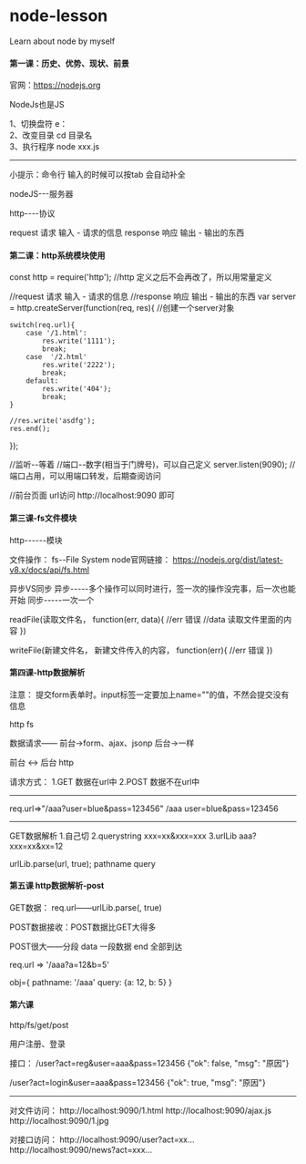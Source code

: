 # node-lesson
Learn about node by myself

#### 第一课：历史、优势、现状、前景

官网：https://nodejs.org

NodeJs也是JS

1、切换盘符       e： </br>
2、改变目录       cd  目录名 </br>
3、执行程序       node xxx.js </br>

------------------------------------------------------------------

小提示：命令行 输入的时候可以按tab 会自动补全


nodeJS---服务器

http----协议

request        请求     输入 - 请求的信息
response     响应     输出 - 输出的东西 


#### 第二课：http系统模块使用

const http = require('http'); //http 定义之后不会再改了，所以用常量定义

//request        请求     输入 - 请求的信息
//response     响应     输出 - 输出的东西 
var server = http.createServer(function(req, res){  //创建一个server对象

    switch(req.url){
        case '/1.html':
            res.write('1111');
            break;
        case  '/2.html'
            res.write('2222');
            break;
        default:
            res.write('404');
            break;
    }

    //res.write('asdfg');
    res.end();

});

//监听--等着
//端口--数字(相当于门牌号)，可以自己定义
server.listen(9090);   //端口占用，可以用端口转发，后期查阅访问

//前台页面  url访问  http://localhost:9090 即可


#### 第三课-fs文件模块

http------模块

文件操作： fs--File System
node官网链接： https://nodejs.org/dist/latest-v8.x/docs/api/fs.html

异步VS同步
异步-----多个操作可以同时进行，签一次的操作没完事，后一次也能开始
同步-----一次一个

readFile(读取文件名， function(err, data){
//err  错误
//data 读取文件里面的内容
})

writeFile(新建文件名， 新建文件传入的内容，  function(err){
//err 错误
})

#### 第四课-http数据解析
注意：
提交form表单时。input标签一定要加上name=""的值，不然会提交没有信息

http
fs

数据请求——
前台->form、ajax、jsonp
后台->一样

前台 <-> 后台
http

请求方式：
1.GET		数据在url中
2.POST		数据不在url中

------------------------------------------------------------------

req.url=>"/aaa?user=blue&pass=123456"
/aaa
user=blue&pass=123456

------------------------------------------------------------------

GET数据解析
1.自己切
2.querystring		xxx=xx&xxx=xxx
3.urlLib			aaa?xxx=xx&xx=12

urlLib.parse(url, true);	pathname
			                query


#### 第五课 http数据解析-post
GET数据：
req.url——urlLib.parse(, true)

POST数据接收：POST数据比GET大得多

POST很大——分段
data	一段数据
end	全部到达


req.url	=>	'/aaa?a=12&b=5'

obj={
	pathname: '/aaa'
	query: {a: 12, b: 5}
}			       

#### 第六课

http/fs/get/post

用户注册、登录

接口：
/user?act=reg&user=aaa&pass=123456
	{"ok": false, "msg": "原因"}

/user?act=login&user=aaa&pass=123456
	{"ok": true, "msg": "原因"}

----------------------------------------------------------------------

对文件访问：
http://localhost:9090/1.html
http://localhost:9090/ajax.js
http://localhost:9090/1.jpg

对接口访问：
http://localhost:9090/user?act=xx...
http://localhost:9090/news?act=xxx...

